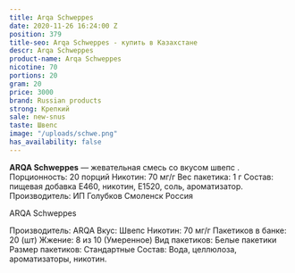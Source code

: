 ```yaml
---
title: Arqa Schweppes
date: 2020-11-26 16:24:00 Z
position: 379
title-seo: Arqa Schweppes - купить в Казахстане
descr: Arqa Schweppes
product-name: Arqa Schweppes
nicotine: 70
portions: 20
gram: 20
price: 3000
brand: Russian products
strong: Крепкий
sale: new-snus
taste: Швепс
image: "/uploads/schwe.png"
has_availability: false
---
```


**ARQA Schweppes** — жевательная смесь со вкусом швепс . Порционность: 20 порций Никотин: 70 мг/г Вес пакетика: 1 г Состав: пищевая добавка E460, никотин, E1520, соль, ароматизатор. Производитель: ИП Голубков Смоленск Россия

ARQA Schweppes

Производитель: ARQA Вкус: Швепс Никотин: 70 мг/г Пакетиков в банке: 20 (шт) Жжение: 8 из 10 (Умеренное) Вид пакетиков: Белые пакетики Размер пакетиков: Стандартные Состав: Вода, целлюлоза, ароматизаторы, никотин.